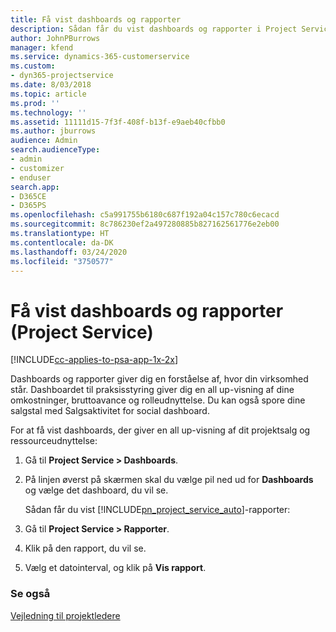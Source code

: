 ```yaml
---
title: Få vist dashboards og rapporter
description: Sådan får du vist dashboards og rapporter i Project Service
author: JohnPBurrows
manager: kfend
ms.service: dynamics-365-customerservice
ms.custom:
- dyn365-projectservice
ms.date: 8/03/2018
ms.topic: article
ms.prod: ''
ms.technology: ''
ms.assetid: 11111d15-7f3f-408f-b13f-e9aeb40cfbb0
ms.author: jburrows
audience: Admin
search.audienceType:
- admin
- customizer
- enduser
search.app:
- D365CE
- D365PS
ms.openlocfilehash: c5a991755b6180c687f192a04c157c780c6ecacd
ms.sourcegitcommit: 8c786230ef2a497280885b827162561776e2eb00
ms.translationtype: HT
ms.contentlocale: da-DK
ms.lasthandoff: 03/24/2020
ms.locfileid: "3750577"
---
```

# <a name="view-dashboards-and-reports-project-service"></a>Få vist dashboards og rapporter (Project Service)

[!INCLUDE[cc-applies-to-psa-app-1x-2x](../includes/cc-applies-to-psa-app-1x-2x.md)]

Dashboards og rapporter giver dig en forståelse af, hvor din virksomhed står. Dashboardet til praksisstyring giver dig en all up-visning af dine omkostninger, bruttoavance og rolleudnyttelse. Du kan også spore dine salgstal med Salgsaktivitet for social dashboard.  
  
 For at få vist dashboards, der giver en all up-visning af dit projektsalg og ressourceudnyttelse:  
  
1. Gå til **Project Service > Dashboards**.  
  
2. På linjen øverst på skærmen skal du vælge pil ned ud for **Dashboards** og vælge det dashboard, du vil se.  
  
   Sådan får du vist [!INCLUDE[pn_project_service_auto](../includes/pn-project-service-auto.md)]-rapporter:  
  
3. Gå til **Project Service > Rapporter**.  
  
4. Klik på den rapport, du vil se.  
  
5. Vælg et datointerval, og klik på **Vis rapport**.  
  
### <a name="see-also"></a>Se også  
 [Vejledning til projektledere](../project-service/project-manager-guide.md)
